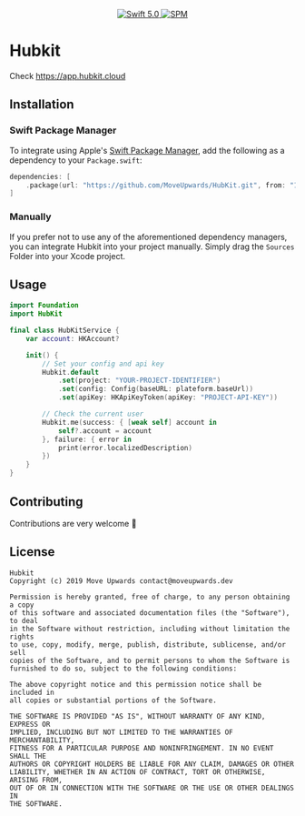 <p align="center">
   <a href="https://developer.apple.com/swift/">
      <img src="https://img.shields.io/badge/Swift-5.0-orange.svg?style=flat" alt="Swift 5.0">
   </a>
   <a href="https://github.com/apple/swift-package-manager">
      <img src="https://img.shields.io/badge/Swift%20Package%20Manager-compatible-brightgreen.svg" alt="SPM">
   </a>
</p>

# Hubkit

Check https://app.hubkit.cloud

## Installation

### Swift Package Manager

To integrate using Apple's [Swift Package Manager](https://swift.org/package-manager/), add the following as a dependency to your `Package.swift`:

```swift
dependencies: [
    .package(url: "https://github.com/MoveUpwards/HubKit.git", from: "1.0.0")
]
```

### Manually

If you prefer not to use any of the aforementioned dependency managers, you can integrate Hubkit into your project manually. Simply drag the `Sources` Folder into your Xcode project.

## Usage

```swift
import Foundation
import HubKit

final class HubKitService {
    var account: HKAccount?

    init() {
        // Set your config and api key
        Hubkit.default
            .set(project: "YOUR-PROJECT-IDENTIFIER")
            .set(config: Config(baseURL: plateform.baseUrl))
            .set(apiKey: HKApiKeyToken(apiKey: "PROJECT-API-KEY"))

        // Check the current user
        Hubkit.me(success: { [weak self] account in
            self?.account = account
        }, failure: { error in
            print(error.localizedDescription)
        })
    }
}
```

## Contributing
Contributions are very welcome 🙌

## License

```
Hubkit
Copyright (c) 2019 Move Upwards contact@moveupwards.dev

Permission is hereby granted, free of charge, to any person obtaining a copy
of this software and associated documentation files (the "Software"), to deal
in the Software without restriction, including without limitation the rights
to use, copy, modify, merge, publish, distribute, sublicense, and/or sell
copies of the Software, and to permit persons to whom the Software is
furnished to do so, subject to the following conditions:

The above copyright notice and this permission notice shall be included in
all copies or substantial portions of the Software.

THE SOFTWARE IS PROVIDED "AS IS", WITHOUT WARRANTY OF ANY KIND, EXPRESS OR
IMPLIED, INCLUDING BUT NOT LIMITED TO THE WARRANTIES OF MERCHANTABILITY,
FITNESS FOR A PARTICULAR PURPOSE AND NONINFRINGEMENT. IN NO EVENT SHALL THE
AUTHORS OR COPYRIGHT HOLDERS BE LIABLE FOR ANY CLAIM, DAMAGES OR OTHER
LIABILITY, WHETHER IN AN ACTION OF CONTRACT, TORT OR OTHERWISE, ARISING FROM,
OUT OF OR IN CONNECTION WITH THE SOFTWARE OR THE USE OR OTHER DEALINGS IN
THE SOFTWARE.
```
